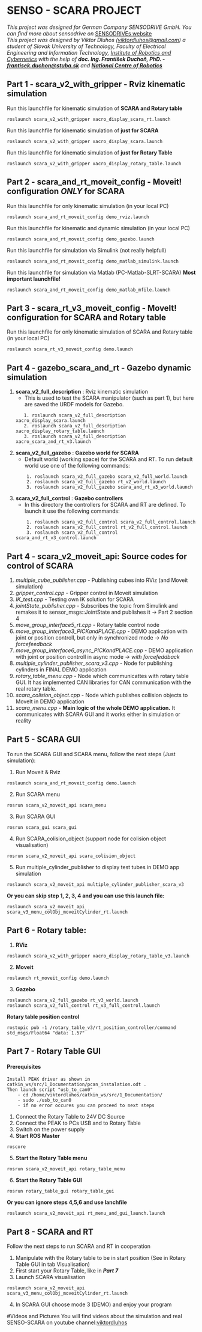 # SENSO - SCARA PROJECT
*This project was designed for German Company SENSODRIVE GmbH. You can find more 
about sensodrive on* [SENSODRIVEs website](https://www.sensodrive.de/EN/) <br />
*This project was designed by Viktor Dluhos (viktordluhos@gmail.com) a student of 
Slovak University of Technology, Faculty of Electrical Engineering and Information
Technology, [Institute of Robotics and Cybernetics](http://www.urk.fei.stuba.sk/en) 
with the help of **doc. Ing. František Duchoň, PhD. - frantisek.duchon@stuba.sk** 
and [**National Centre of Robotics**](http://nacero.sk/language/en/)*

## Part 1 - scara_v2_with_gripper - Rviz kinematic simulation
Run this launchfile for kinematic simulation of **SCARA and Rotary table**
```
roslaunch scara_v2_with_gripper xacro_display_scara_rt.launch
```
Run this launchfile for kinematic simulation of **just for SCARA**
```
roslaunch scara_v2_with_gripper xacro_display_scara.launch
```
Run this launchfile for kinematic simulation of **just for Rotary Table**
```
roslaunch scara_v2_with_gripper xacro_display_rotary_table.launch
```
## Part 2 - scara_and_rt_moveit_config - Moveit! configuration _ONLY_ for SCARA
Run this launchfile for only kinematic simulation (in your local PC)
```
roslaunch scara_and_rt_moveit_config demo_rviz.launch
```
Run this launchfile for kinematic and dynamic simulation (in your local PC)
```
roslaunch scara_and_rt_moveit_config demo_gazebo.launch
```
Run this launchfile for simulation via Simulink (not really helpfull)
```
roslaunch scara_and_rt_moveit_config demo_matlab_simulink.launch
```
Run this launchfile for simulation via Matlab (PC-Matlab-SLRT-SCARA)  **Most important launchfile!**
```
roslaunch scara_and_rt_moveit_config demo_matlab_mfile.launch
```

## Part 3 - scara_rt_v3_moveit_config - MoveIt! configuration for SCARA and Rotary table
Run this launchfile for only kinematic simulation of SCARA and Rotary table (in your local PC)
```
roslaunch scara_rt_v3_moveit_config demo.launch
```
## Part 4 - gazebo_scara_and_rt - Gazebo dynamic simulation
1. **scara_v2_full_description** : Rviz kinematic simulation
    - This is used to test the SCARA manipulator (such as part 1), but here are saved the URDF models for Gazebo.
     ```
        1. roslaunch scara_v2_full_description xacro_display_scara.launch
        2. roslaunch scara_v2_full_description xacro_display_rotary_table.launch
        3. roslaunch scara_v2_full_description xacro_scara_and_rt_v3.launch
    ```
2. **scara_v2_full_gazebo** : **Gazebo world for SCARA**
    - Default world (working space) for the SCARA and RT. To run default world use one of the following commands:
    ```
        1. roslaunch scara_v2_full_gazebo scara_v2_full_world.launch
        2. roslaunch scara_v2_full_gazebo rt_v2_world.launch
        3. roslaunch scara_v2_full_gazebo scara_and_rt_v3_world.launch
    ```
3. **scara_v2_full_control** : **Gazebo controllers**
    - In this directory the controllers for SCARA and RT are defined. To launch it use the following commands:
    ```
        1. roslaunch scara_v2_full_control scara_v2_full_control.launch
        2. roslaunch scara_v2_full_control rt_v2_full_control.launch
        3. roslaunch scara_v2_full_control scara_and_rt_v3_control.launch
    ```
## Part 4 - scara_v2_moveit_api: Source codes for control of SCARA
1. *multiple_cube_publisher.cpp* - Publishing cubes into RViz (and Moveit simulation)
2. *gripper_control.cpp* - Gripper control in Moveit simulation
3. *IK_test.cpp* - Testing own IK solution for SCARA
4. *jointState_publisher.cpp* - Subscribes the topic from Simulink and remakes it to sensor_msgs::JointState and publishes it -> Part 2 section 4
5. *move_group_interface5_rt.cpp* - Rotary table control node
6. *move_group_interface3_PICKandPLACE.cpp* - DEMO application with joint or position controll, but only in synchronized mode -> *No forcefeedback*
7. *move_group_interface6_async_PICKandPLACE.cpp* - DEMO application with joint or position controll in async mode -> *with forcefeddback*
8. *multiple_cylinder_publisher_scara_v3.cpp* - Node for publishing cylinders in FINAL DEMO application
9. *rotary_table_menu.cpp* - Node which communicattes with rotary table GUI. It has implemented CAN libraries for CAN communication with the real rotary table.
10. *scara_colision_object.cpp* - Node which publishes collision objects to MoveIt in DEMO application
11. *scara_menu.cpp* - **Main logic of the whole DEMO application.** It communicates with SCARA GUI and it works either in simulation or reality
## Part 5 - SCARA GUI
To run the SCARA GUI and SCARA menu, follow the next steps (Just simulation):
1. Run Moveit & Rviz
```
roslaunch scara_and_rt_moveit_config demo.launch
```
2. Run SCARA menu
```
rosrun scara_v2_moveit_api scara_menu
```
3. Run SCARA GUI
```
rosrun scara_gui scara_gui
```
4. Run SCARA_colision_object (support node for colision object visualisation)
```
rosrun scara_v2_moveit_api scara_colision_object
```
5. Run multiple_cylinder_publisher to display test tubes in DEMO app simulation
```
roslaunch scara_v2_moveit_api multiple_cylinder_publisher_scara_v3
```
**Or you can skip step 1, 2, 3, 4 and you can use this launch file:**
```
roslaunch scara_v2_moveit_api scara_v3_menu_colObj_moveitCylinder_rt.launch
```
## Part 6 - Rotary table:
1. **RViz**
```
roslaunch scara_v2_with_gripper xacro_display_rotary_table_v3.launch
```
2. **Moveit**
```
roslaunch rt_moveit_config demo.launch
```
3. **Gazebo**
```
roslaunch scara_v2_full_gazebo rt_v3_world.launch
roslaunch scara_v2_full_control rt_v3_full_control.launch
```
**Rotary table position control**
```
rostopic pub -1 /rotary_table_v3/rt_position_controller/command std_msgs/Float64 "data: 1.57"
```
## Part 7 - Rotary Table GUI
#### Prerequisites
```
Install PEAK driver as shown in catkin_ws/src/1_Documentation/pcan_instalation.odt .
Then launch script "usb_to_can0"
    - cd /home/viktordluhos/catkin_ws/src/1_Documentation/
    - sudo ./usb_to_can0
    - if no error occures you can proceed to next steps
```
1. Connect the Rotary Table to 24V DC Source
2. Connect the PEAK to PCs USB and to Rotary Table
3. Switch on the power supply
4. **Start ROS Master**
```
roscore
```
5. **Start the Rotary Table menu**
```
rosrun scara_v2_moveit_api rotary_table_menu
```
6. **Start the Rotary Table GUI**
```
rosrun rotary_table_gui rotary_table_gui
```
**Or you can ignore steps 4,5,6 and use lanchfile**
```
roslaunch scara_v2_moveit_api rt_menu_and_gui_launch.launch
```

## Part 8 - SCARA and RT
Follow the next steps to run SCARA and RT in cooperation
1. Manipulate with the Rotary table to be in start position (See in Rotary Table GUI in tab Visualisation)
2. First start your Rotary Table, like in **_Part 7_**
3. Launch SCARA visualisation
```
roslaunch scara_v2_moveit_api scara_v3_menu_colObj_moveitCylinder_rt.launch
```
4. In SCARA GUI choose mode 3 (DEMO) and enjoy your program

#Videos and Pictures
You will find videos about the simulation and real SENSO-SCARA on youtube channel:[viktordluhos](https://www.youtube.com/channel/UCkw2YTd7k3oboAkGOASlDFg)




